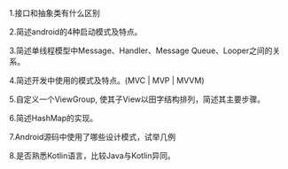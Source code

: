 1.接口和抽象类有什么区别  



2.简述android的4种启动模式及特点。



3.简述单线程模型中Message、Handler、Message Queue、Looper之间的关系。



4.简述开发中使用的模式及特点。(MVC | MVP | MVVM)



5.自定义一个ViewGroup, 使其子View以田字结构排列，简述其主要步骤。 



6.简述HashMap的实现。



7.Android源码中使用了哪些设计模式，试举几例



8.是否熟悉Kotlin语言，比较Java与Kotlin异同。